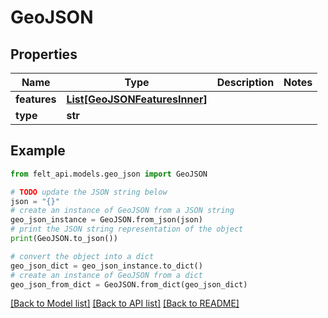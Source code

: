 # GeoJSON


## Properties

Name | Type | Description | Notes
------------ | ------------- | ------------- | -------------
**features** | [**List[GeoJSONFeaturesInner]**](GeoJSONFeaturesInner.md) |  | 
**type** | **str** |  | 

## Example

```python
from felt_api.models.geo_json import GeoJSON

# TODO update the JSON string below
json = "{}"
# create an instance of GeoJSON from a JSON string
geo_json_instance = GeoJSON.from_json(json)
# print the JSON string representation of the object
print(GeoJSON.to_json())

# convert the object into a dict
geo_json_dict = geo_json_instance.to_dict()
# create an instance of GeoJSON from a dict
geo_json_from_dict = GeoJSON.from_dict(geo_json_dict)
```
[[Back to Model list]](../README.md#documentation-for-models) [[Back to API list]](../README.md#documentation-for-api-endpoints) [[Back to README]](../README.md)


